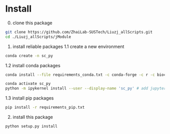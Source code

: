 # Install
0. clone this package
```bash
git clone https://github.com/ZhaiLab-SUSTech/Liuzj_allScripts.git
cd ./Liuzj_allScripts/jModule
```
1. install reliable packages
1.1 create a new environment
```bash
conda create -n sc_py
```
1.2 install conda packages
```bash
conda install --file requirements_conda.txt -c conda-forge -c r -c bioconda -n sc_py # or mamba

conda activate sc_py
python -m ipykernel install --user --display-name 'sc_py' # add jupyter kernel
```
1.3 install pip packages
```bash
pip install -r requirements_pip.txt
```
2. install this package
```bash
python setup.py install
```

